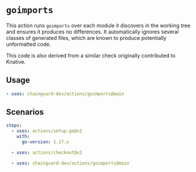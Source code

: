 # `goimports`

This action runs `goimports` over each module it discovers in the working tree
and ensures it produces no differences.  It automatically ignores several
classes of generated files, which are known to produce potentially unformatted
code.

This code is also derived from a similar check originally contributed to
Knative.


## Usage

```yaml
- uses: chainguard-dev/actions/goimports@main
```

## Scenarios

```yaml
steps:
  - uses: actions/setup-go@v2
    with:
      go-version: 1.17.x

  - uses: actions/checkout@v2

  - uses: chainguard-dev/actions/goimports@main
```
